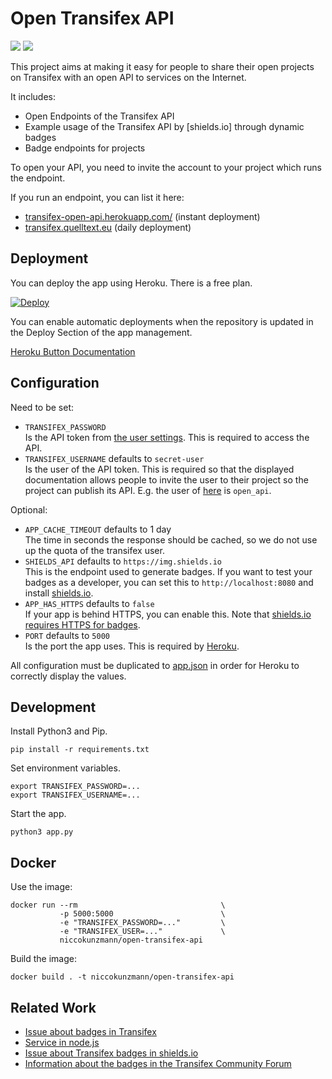 # Open Transifex API

[![](https://img.shields.io/docker/build/niccokunzmann/open-transifex-api.svg)](https://hub.docker.com/r/niccokunzmann/open-transifex-api/)
[![](https://transifex.quelltext.eu/badge/projects.svg)][quelltext]

This project aims at making it easy for people to share their open
projects on Transifex with an open API to services on the Internet.

It includes:

- Open Endpoints of the Transifex API
- Example usage of the Transifex API by [shields.io] through dynamic badges
- Badge endpoints for projects

To open your API, you need to invite the account to your project which runs
the endpoint.

If you run an endpoint, you can list it here:
- [transifex-open-api.herokuapp.com/](https://transifex-open-api.herokuapp.com/)
  (instant deployment)
- [transifex.quelltext.eu][quelltext] (daily deployment)

## Deployment

You can deploy the app using Heroku.
There is a free plan.

[![Deploy](https://www.herokucdn.com/deploy/button.svg)](https://heroku.com/deploy)

You can enable automatic deployments when the repository is updated in the
Deploy Section of the app management.

[Heroku Button Documentation](https://devcenter.heroku.com/articles/heroku-button)


## Configuration

Need to be set:

- `TRANSIFEX_PASSWORD`  
  Is the API token from [the user settings](https://www.transifex.com/user/settings/api/).
  This is required to access the API.
- `TRANSIFEX_USERNAME` defaults to `secret-user`  
  Is the user of the API token. This is required so
  that the displayed documentation allows people to invite the user
  to their project so the project can publish its API.
  E.g. the user of [here][quelltext] is `open_api`.

Optional:

- `APP_CACHE_TIMEOUT` defaults to 1 day  
  The time in seconds the response should be cached, so we do not use up the
  quota of the transifex user.
- `SHIELDS_API` defaults to `https://img.shields.io`  
  This is the endpoint used to generate badges.
  If you want to test your badges as a developer,
  you can set this to `http://localhost:8080` and install
  [shields.io](https://github.com/badges/shields/#development).
- `APP_HAS_HTTPS` defaults to `false`  
  If your app is behind HTTPS, you can enable this.
  Note that [shields.io requires HTTPS for badges](https://github.com/badges/shields/issues/2891).
- `PORT` defaults to `5000`  
  Is the port the app uses.
  This is required by [Heroku](https://devcenter.heroku.com/articles/runtime-principles#web-servers).

All configuration must be duplicated to [app.json](app.json) in order for
Heroku to correctly display the values.

## Development

Install Python3 and Pip.

```
pip install -r requirements.txt
```

Set environment variables.

```
export TRANSIFEX_PASSWORD=...
export TRANSIFEX_USERNAME=...
```

Start the app.

```
python3 app.py
```

## Docker

Use the image:

```
docker run --rm                                \
           -p 5000:5000                        \
           -e "TRANSIFEX_PASSWORD=..."         \
           -e "TRANSIFEX_USER=..."             \
           niccokunzmann/open-transifex-api
```

Build the image:

```
docker build . -t niccokunzmann/open-transifex-api
```


## Related Work

- [Issue about badges in Transifex](https://github.com/transifex/transifex/issues/319)
- [Service in node.js](https://github.com/greatislander/tenpercent)
- [Issue about Transifex badges in shields.io](https://github.com/badges/shields/issues/497)
- [Information about the badges in the Transifex Community Forum](https://community.transifex.com/t/development-badges-and-opening-the-api-of-a-project/161)

[quelltext]: https://transifex.quelltext.eu

